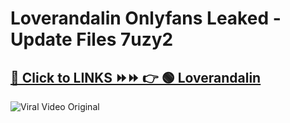 
 # Loverandalin Onlyfans Leaked - Update Files 7uzy2

## <h2><a href="https://clipsfans.com/Loverandalin&ref=git">🔗 Click to LINKS ⏩⏩ 👉 🟢 Loverandalin </a></h2>

<a href="https://clipsfans.com/Loverandalin&ref=git" rel="nofollow" data-target="animated-image.originalLink"><img src="https://i.ibb.co.com/xMMVF88/686577567.gif" alt="Viral Video Original" style="max-width: 100%; display: inline-block;" data-target="animated-image.originalImage"></a>

